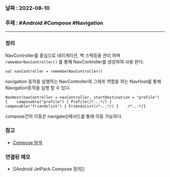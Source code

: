 ### 날짜 : 2022-08-10
### 주제 : #Android #Compose #Navigation
----
### 정리
NavController를 중심으로 네이게이션, 백 스택등을 관리 하며 `rememberNavController()` 를 통해 NavController를 생성하여 사용 한다. 
```
val navController = rememberNavController()
```
navigation 동작을 실행하는 NavController와 그래프 역할을 하는 NavHost를 통해 Navigation동작을 실행 할 수 있다.
```
NavHost(navController = navController, startDestination = "profile") {    composable("profile") { Profile(/*...*/) }    composable("friendslist") { FriendsList(/*...*/) }    /*...*/}
```
compose간의 이동은 navigate()메서드를 통해 이동 가능하다.
### 참고
- [Compose 탐색](https://developer.android.com/jetpack/compose/navigation?hl=ko)

### 연결된 메모
- [[Android JetPack Compose 정의]]